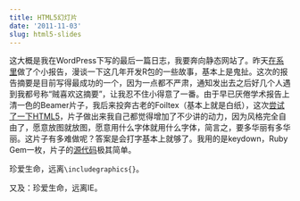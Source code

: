 ```yaml
---
title: HTML5幻灯片
date: '2011-11-03'
slug: html5-slides
---
```


这大概是我在WordPress下写的最后一篇日志，我要奔向静态网站了。昨天[在系里](http://www.stat.iastate.edu/seminars/seminar.html?id=649)做了个小报告，漫谈一下这几年开发R包的一些故事，基本上是鬼扯。这次的报告摘要是目前写得最成功的一个，因为一点都不严肃，通知发出去之后好几个人遇到我都号称“贼喜欢这摘要”，让我忍不住小得意了一番。由于早已厌倦学术报告上清一色的Beamer片子，我后来投奔古老的Foiltex（基本上就是白纸），这次[尝试了一下HTML5](//slides.yihui.name/2011-r-dev-lessons.html)，片子做出来我自己都觉得增加了不少讲的动力，因为风格完全自由了，愿意放图就放图，愿意用什么字体就用什么字体，简言之，要多华丽有多华丽。这片子有多难做呢？答案是会打字基本上就够了。我用的是keydown，Ruby Gem一枚，片子的[源代码](https://raw.github.com/yihui/yihui.github.com/master/slides/2011-r-dev-lessons.md)极其简单。

珍爱生命，远离`\includegraphics{}`。

又及：珍爱生命，远离IE。
